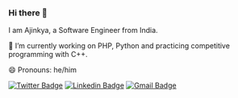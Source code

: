 ### Hi there 👋

I am Ajinkya, a Software Engineer from India.

🌱 I’m currently working on PHP, Python and practicing competitive programming with C++.

😄 Pronouns: he/him

[![Twitter Badge](https://img.shields.io/badge/-ajinkyabawaskar-1ca0f1?style=flat-square&logo=twitter&logoColor=white&link=https://twitter.com/ajinkyabawaskar)](https://twitter.com/ajinkyabawaskar)  [![Linkedin Badge](https://img.shields.io/badge/ajinkyabawaskar-blue?style=flat-square&logo=Linkedin&logoColor=white&link=https://www.linkedin.com/in/ajinkyabawaskar//)](https://www.linkedin.com/in/ajinkyabawaskar/) [![Gmail Badge](https://img.shields.io/badge/-ajinkyabawaskar2@gmail.com-c14438?style=flat-square&logo=Gmail&logoColor=white&link=mailto:ajinkyabawaskar2@gmail.com)](mailto:ajinkyabawaskar2@gmail.com)
